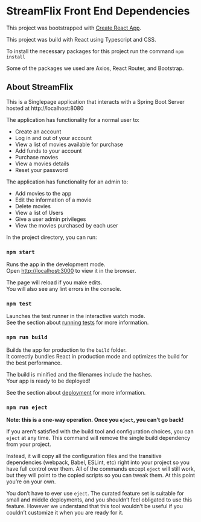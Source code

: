 # StreamFlix Front End Dependencies

This project was bootstrapped with [Create React App](https://github.com/facebook/create-react-app).

This project was build with React using Typescript and CSS.

To install the necessary packages for this project run the command `npm install`

Some of the packages we used are Axios, React Router, and Bootstrap.

## About StreamFlix

This is a Singlepage application that interacts with a Spring Boot Server hosted at http://localhost:8080

The application has functionality for a normal user to:
- Create an account
- Log in and out of your account
- View a list of movies available for purchase
- Add funds to your account
- Purchase movies
- View a movies details
- Reset your password

The application has functionality for an admin to:
- Add movies to the app
- Edit the information of a movie
- Delete movies
- View a list of Users
- Give a user admin privileges
- View the movies purchased by each user

In the project directory, you can run:

### `npm start`

Runs the app in the development mode.\
Open [http://localhost:3000](http://localhost:3000) to view it in the browser.

The page will reload if you make edits.\
You will also see any lint errors in the console.

### `npm test`

Launches the test runner in the interactive watch mode.\
See the section about [running tests](https://facebook.github.io/create-react-app/docs/running-tests) for more information.

### `npm run build`

Builds the app for production to the `build` folder.\
It correctly bundles React in production mode and optimizes the build for the best performance.

The build is minified and the filenames include the hashes.\
Your app is ready to be deployed!

See the section about [deployment](https://facebook.github.io/create-react-app/docs/deployment) for more information.

### `npm run eject`

**Note: this is a one-way operation. Once you `eject`, you can’t go back!**

If you aren’t satisfied with the build tool and configuration choices, you can `eject` at any time. This command will remove the single build dependency from your project.

Instead, it will copy all the configuration files and the transitive dependencies (webpack, Babel, ESLint, etc) right into your project so you have full control over them. All of the commands except `eject` will still work, but they will point to the copied scripts so you can tweak them. At this point you’re on your own.

You don’t have to ever use `eject`. The curated feature set is suitable for small and middle deployments, and you shouldn’t feel obligated to use this feature. However we understand that this tool wouldn’t be useful if you couldn’t customize it when you are ready for it.
